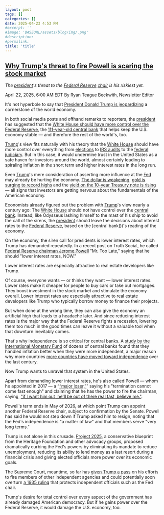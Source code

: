 ```yaml
---
layout: post
tags: []
categories: []
date: 2025-04-23 4:53 PM
#excerpt: ''
#image: 'BASEURL/assets/blog/img/.png'
#description:
#permalink:
title: 'title'
---
```



## [Why Trump's threat to fire Powell is scaring the stock market](https://www.msnbc.com/opinion/msnbc-opinion/trump-fire-powell-federal-reserve-stock-market-rcna202154)

*The [president]()'s threat to the [Federal Reserve]() [chair]() is his riskiest yet.*

April 22, 2025, 6:00 AM EDT
By Ryan Teague Beckwith, Newsletter Editor

It's not hyperbole to say that [President Donald Trump is jeopardizing](https://www.msnbc.com/chris-jansing-reports/watch/wall-street-update-stocks-drop-after-trump-calls-fed-chair-powell-a-loser-238001733992) a cornerstone of the world economy.

In both social media posts and offhand remarks to reporters, the [president]() has suggested that the [White House should have more control over the Federal Reserve](https://www.msnbc.com/rachel-maddow-show/maddowblog/trumps-federal-reserve-jerome-powell-independence-rcna201892), the [111-year-old central bank]() that helps keep the U.S. economy stable — and therefore the rest of the world's, too.

[Trump]()'s view fits naturally with his theory that the [White House]() should have more control over everything from [elections](https://www.msnbc.com/opinion/msnbc-opinion/nevada-18-states-are-suing-trump-election-executive-order-rcna200427) to [IRS audits](https://www.msnbc.com/rachel-maddow-show/maddowblog/team-trump-reportedly-contacted-irs-high-profile-friend-president-rcna201852) to the [federal judiciary](https://www.msnbc.com/opinion/msnbc-opinion/trump-federal-judges-court-losses-rcna197535). But in this case, it would undermine trust in the United States as a safe haven for investors around the world, almost certainly leading to spiraling inflation in the short term and higher interest rates in the long run.

Even [Trump]()'s mere consideration of asserting more influence at the [Fed]() may already be hurting the economy. [The dollar is weakening](https://www.reuters.com/markets/global-markets-wrapup-1-2025-04-21/), [gold is surging to record highs](https://www.wsj.com/livecoverage/stock-market-trump-tariffs-trade-war-04-21-25/card/gold-price-surges-to-another-record-high-ZtfX9WTrtBGIyqu5BJPx) and the [yield on the 10-year Treasury note is rising](https://www.cnbc.com/2025/04/21/10-year-treasury-yield-rises-as-investors-weigh-trumps-criticism-of-powell.html) — all signs that investors are getting nervous about the fundamentals of the American economy.

Economists already figured out the problem with [Trump]()'s view nearly a century ago: The [White House]() should not have control over the [central bank](). Instead, like Odysseus lashing himself to the mast of his ship to avoid the call of the sirens, the [president]() should leave the decisions about interest rates to the [Federal Reserve](), based on the [central bank]))'s reading of the economy.

On the economy, the siren call for presidents is lower interest rates, which Trump has demanded repeatedly. In a recent post on Truth Social, he called [Federal Reserve chairman Jerome Powell](https://www.msnbc.com/the-last-word/watch/velshi-on-trump-attacking-fed-chair-powell-can-t-blame-the-money-man-for-bad-economic-policy-237898821611) "Mr. Too Late," saying that he should "lower interest rates, NOW."

Lower interest rates are especially attractive to real estate developers like Trump.

Of course, everyone wants — or thinks they want — lower interest rates. Lower rates make it cheaper for people to buy cars or take out mortgages. They boost investment in the stock market and stimulate the economy overall. Lower interest rates are especially attractive to real estate developers like Trump who typically borrow money to finance their projects.

But when done at the wrong time, they can also give the economy an artificial high that leads to a headache later. And since reducing interest rates is the major way that the Federal Reserve fights a recession, lowering them too much in the good times can leave it without a valuable tool when that downturn inevitably comes.

That's why independence is so critical for central banks. A [study by the International Monetary Fund](https://www.imf.org/en/Blogs/Articles/2024/03/21/strengthen-central-bank-independence-to-protect-the-world-economy) of dozens of central banks found that they handled inflation better when they were more independent, a major reason why more countries [more countries have moved toward independence](https://papers.ssrn.com/sol3/papers.cfm?abstract_id=4716704) over the last century.

Now Trump wants to unravel that system in the United States.

Apart from demanding lower interest rates, he's also called Powell — whom he appointed in 2017 — a “[“major loser,”](https://www.cnbc.com/2025/04/21/trump-powell-attacks-interest-rates-fed.html)” saying his "termination cannot come fast enough" and claiming that he has the power to fire the chairman, saying, ["if I want him out, he'll be out of there real fast, believe me."](https://www.pbs.org/newshour/politics/trump-says-fed-chair-powells-termination-cannot-come-fast-enough-as-president-gripes-about-interest-rates).

Powell's term ends in May of 2026, at which point Trump can appoint another Federal Reserve chair, subject to confirmation by the Senate. Powell has said he would not step down if Trump asked him to resign, noting that the Fed's independence is "a matter of law" and that members serve "very long terms."

Trump is not alone in this crusade. [Project 2025](https://static.project2025.org/2025_MandateForLeadership_CHAPTER-24.pdf), a conservative blueprint from the Heritage Foundation and other advocacy groups, proposed dramatically curbing the Fed's powers by eliminating its mandate to reduce unemployment, reducing its ability to lend money as a last resort during a financial crisis and giving elected officials more power over its economic goals.

The Supreme Court, meantime, so far has [given Trump a pass](https://www.nbcnews.com/politics/supreme-court/supreme-court-allows-trump-fire-independent-agency-members-rcna200492) on his efforts to fire members of other independent agencies and could potentially soon overturn [a 1935 ruling](https://www.oyez.org/cases/1900-1940/295us602) that protects independent officials such as the Fed chair.

Trump's desire for total control over every aspect of the government has already damaged American democracy. But if he gains power over the Federal Reserve, it would damage the U.S. economy, too.


